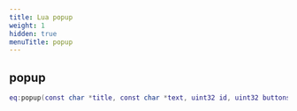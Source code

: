 ```yaml
---
title: Lua popup
weight: 1
hidden: true
menuTitle: popup
---
```

## popup
```lua
eq:popup(const char *title, const char *text, uint32 id, uint32 buttons, uint32 duration); -- void
```